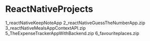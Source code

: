 # ReactNativeProjects

1_reactNativeKeepNoteApp 
2_reactNativeGuessTheNumberApp.zip
3_reactNativeMealsAppContextAPI.zip
5_TheExpenseTrackerAppWithBackend.zip
6_favouriteplaces.zip
